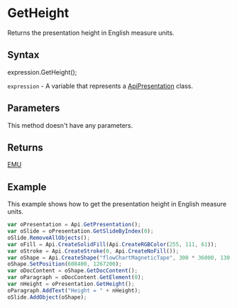 # GetHeight

Returns the presentation height in English measure units.

## Syntax

expression.GetHeight();

`expression` - A variable that represents a [ApiPresentation](../ApiPresentation.md) class.

## Parameters

This method doesn't have any parameters.

## Returns

[EMU](../../Enumeration/EMU.md)

## Example

This example shows how to get the presentation height in English measure units.

```javascript
var oPresentation = Api.GetPresentation();
var oSlide = oPresentation.GetSlideByIndex(0);
oSlide.RemoveAllObjects();
var oFill = Api.CreateSolidFill(Api.CreateRGBColor(255, 111, 61));
var oStroke = Api.CreateStroke(0, Api.CreateNoFill());
var oShape = Api.CreateShape("flowChartMagneticTape", 300 * 36000, 130 * 36000, oFill, oStroke);
oShape.SetPosition(608400, 1267200);
var oDocContent = oShape.GetDocContent();
var oParagraph = oDocContent.GetElement(0);
var nHeight = oPresentation.GetHeight();
oParagraph.AddText("Height = " + nHeight);
oSlide.AddObject(oShape);
```
